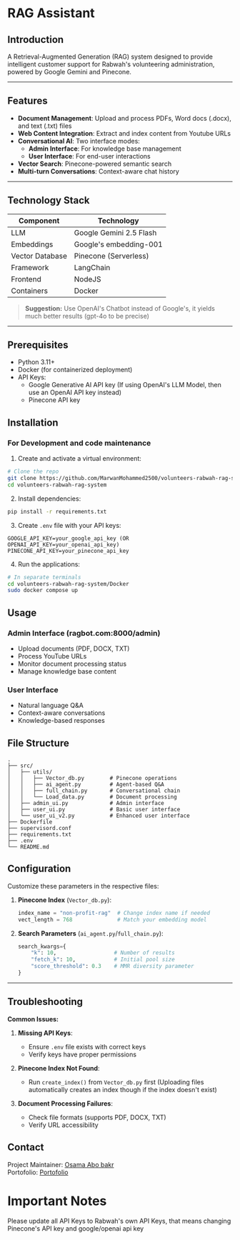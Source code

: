 # RAG Assistant

## Introduction
A Retrieval-Augmented Generation (RAG) system designed to provide intelligent customer support for Rabwah's volunteering administration, powered by Google Gemini and Pinecone.

---

## Features

- **Document Management**: Upload and process PDFs, Word docs (.docx), and text (.txt) files
- **Web Content Integration**: Extract and index content from Youtube URLs
- **Conversational AI**: Two interface modes:
  - **Admin Interface**: For knowledge base management
  - **User Interface**: For end-user interactions
- **Vector Search**: Pinecone-powered semantic search
- **Multi-turn Conversations**: Context-aware chat history
---

## Technology Stack

| Component          | Technology                          |
|--------------------|-------------------------------------|
| LLM                | Google Gemini 2.5 Flash             |
| Embeddings         | Google's embedding-001              |
| Vector Database    | Pinecone (Serverless)               |
| Framework          | LangChain                           |
| Frontend           | NodeJS                              |
| Containers         | Docker                              |

> **Suggestion:** Use OpenAI's Chatbot instead of Google's, it yields much better results (gpt-4o to be precise)

---

## Prerequisites
- Python 3.11+
- Docker (for containerized deployment)
- API Keys:
  - Google Generative AI API key (If using OpenAI's LLM Model, then use an OpenAI API key instead)
  - Pinecone API key

## Installation

### For Development and code maintenance

1. Create and activate a virtual environment:
```bash
# Clone the repo
git clone https://github.com/MarwanMohammed2500/volunteers-rabwah-rag-system.git
cd volunteers-rabwah-rag-system
```

2. Install dependencies:
```bash
pip install -r requirements.txt
```

3. Create `.env` file with your API keys:
```env
GOOGLE_API_KEY=your_google_api_key (OR OPENAI_API_KEY=your_openai_api_key)
PINECONE_API_KEY=your_pinecone_api_key
```

4. Run the applications:
```bash
# In separate terminals
cd volunteers-rabwah-rag-system/Docker
sudo docker compose up
```

## Usage

### Admin Interface (ragbot.com:8000/admin)
- Upload documents (PDF, DOCX, TXT)
- Process YouTube URLs
- Monitor document processing status
- Manage knowledge base content

### User Interface
- Natural language Q&A
- Context-aware conversations
- Knowledge-based responses

## File Structure

```
.
├── src/
│   ├── utils/
│   │   ├── Vector_db.py        # Pinecone operations
│   │   ├── ai_agent.py         # Agent-based Q&A
│   │   ├── full_chain.py       # Conversational chain
│   │   └── Load_data.py        # Document processing
│   ├── admin_ui.py             # Admin interface
│   ├── user_ui.py              # Basic user interface
│   └── user_ui_v2.py           # Enhanced user interface
├── Dockerfile
├── supervisord.conf
├── requirements.txt
├── .env
└── README.md

```

## Configuration

Customize these parameters in the respective files:

1. **Pinecone Index** (`Vector_db.py`):
   ```python
   index_name = "non-profit-rag"  # Change index name if needed
   vect_length = 768              # Match your embedding model
   ```

2. **Search Parameters** (`ai_agent.py`/`full_chain.py`):
   ```python
   search_kwargs={
       "k": 10,                  # Number of results
       "fetch_k": 10,            # Initial pool size
       "score_threshold": 0.3    # MMR diversity parameter
   }
   ```

---

## Troubleshooting

**Common Issues:**

1. **Missing API Keys**:
   - Ensure `.env` file exists with correct keys
   - Verify keys have proper permissions

2. **Pinecone Index Not Found**:
   - Run `create_index()` from `Vector_db.py` first (Uploading files automatically creates an index though if the index doesn't exist)

3. **Document Processing Failures**:
   - Check file formats (supports PDF, DOCX, TXT)
   - Verify URL accessibility

## Contact
Project Maintainer: [Osama Abo bakr](mailto:osamaoabobakr12@gmail.com)  
Portofolio: [Portofolio](https://osama-abo-bakr.vercel.app/)

# Important Notes
Please update all API Keys to Rabwah's own API Keys, that means changing Pinecone's API key and google/openai api key